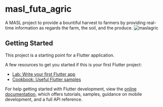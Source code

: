 # masl_futa_agric

A MASL project to provide a bountiful harvest to farmers by providing real-time information as regards the farm, the soil, and the produce.
![maslagric](https://github.com/damilare-d/MASL-AGRIC-FUTA/assets/83401880/8806317d-4323-4908-9172-347b09902bc8)

## Getting Started

This project is a starting point for a Flutter application.

A few resources to get you started if this is your first Flutter project:

- [Lab: Write your first Flutter app](https://docs.flutter.dev/get-started/codelab)
- [Cookbook: Useful Flutter samples](https://docs.flutter.dev/cookbook)

For help getting started with Flutter development, view the
[online documentation](https://docs.flutter.dev/), which offers tutorials,
samples, guidance on mobile development, and a full API reference.
